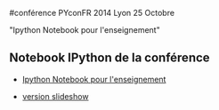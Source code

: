 #conférence PYconFR 2014 Lyon 25 Octobre

"Ipython Notebook pour l'enseignement"

Notebook IPython de la conférence
-------------

* [Ipython Notebook pour l'enseignement](http://nbviewer.ipython.org/github/mbuffat/PYconFR2014/blob/master/PYconFR2014.ipynb)

* [version slideshow](http://slideviewer.herokuapp.com/github/mbuffat/PYconFR2014/blob/master/PYconFR2014.ipynb)

